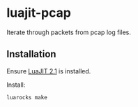 # luajit-pcap
Iterate through packets from pcap log files.

## Installation

Ensure [LuaJIT 2.1](http://luajit.org/) is installed.

Install:
```sh
luarocks make
```
